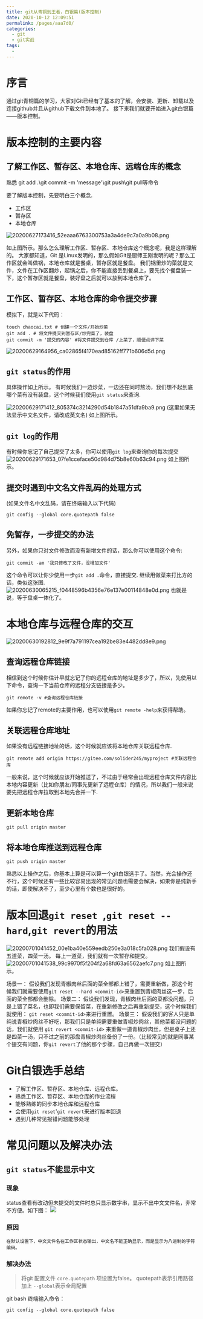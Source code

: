 ```yaml
---
title: git从青铜到王者，白银篇(版本控制)
date: 2020-10-12 12:09:51
permalink: /pages/aaa7d0/
categories:
  - git
  - git实战
tags:
  - 
---
```

# 序言
通过git青铜篇的学习，大家对Git已经有了基本的了解，会安装、更新、卸载以及连接github并且从github下载文件到本地了。
接下来我们就要开始进入git白银篇——版本控制。

# 版本控制的主要内容

## 了解工作区、暂存区、本地仓库、远端仓库的概念
熟悉 git add .\git commit -m 'message'\git push\git pull等命令

要了解版本控制，先要明白三个概念.

* 工作区
* 暂存区
* 本地仓库

![20200627173416_52eaaa6763300753a3a4de9c7a0a9b08.png](https://images-1255533533.cos.ap-shanghai.myqcloud.com/20200627173416_52eaaa6763300753a3a4de9c7a0a9b08.png)

如上图所示。那么怎么理解工作区、暂存区、本地仓库这个概念呢，我是这样理解的。
大家都知道，Git 是Linux发明的，那么假如Git是厨师王刚发明的呢？那么工作区就会叫做锅，本地仓库就是餐桌，暂存区就是餐盘。
我们锅里炒的菜就是文件，文件在工作区翻炒，起锅之后，你不能直接丢到餐桌上，要先找个餐盘装一下，这个暂存区就是餐盘，装好盘之后就可以放到本地仓库了。

## 工作区、暂存区、本地仓库的命令提交步骤

模拟下，就是以下代码：

```shell
touch chaocai.txt # 创建一个文件/开始炒菜
git add . # 将文件提交到暂存区/炒完菜了，装盘
git commit -m '提交的内容' #将文件提交到仓库 /上菜了，顺便点评下菜
```

![20200629164956_ca02865f4170ead85162ff771b606d5d.png](https://images-1255533533.cos.ap-shanghai.myqcloud.com/20200629164956_ca02865f4170ead85162ff771b606d5d.png)

## `git status`的作用 

具体操作如上所示。
有时候我们一边炒菜，一边还在同时熬汤，我们想不起到底哪个菜有没有装盘，这个时候我们使用`git status`来查询.

![20200629171412_805374c3214290d54b1847a51dfa9ba9.png](https://images-1255533533.cos.ap-shanghai.myqcloud.com/20200629171412_805374c3214290d54b1847a51dfa9ba9.png)
(这里如果无法显示中文名文件，请改成英文名)
如上图所示。

## `git log`的作用

有时候你忘记了自己提交了太多，你可以使用`git log`来查询你的每次提交
![20200629171653_07fe1cceface50d984d75b8e60b63c94.png](https://images-1255533533.cos.ap-shanghai.myqcloud.com/20200629171653_07fe1cceface50d984d75b8e60b63c94.png)
如上图所示。

## 提交时遇到中文名文件乱码的处理方式
(如果文件名中文乱码，请在终端输入以下代码)
```shell
git config --global core.quotepath false
```
## 免暂存，一步提交的办法
另外，如果你只对文件修改而没有新增文件的话，那么你可以使用这个命令:

```shell
git commit -am '我只修改了文件，没增加文件'
```
这个命令可以让你少使用一步`git add .`命令，直接提交.
继续用做菜来打比方的话，类似这张图.
![20200630065215_f0448596b4356e76e137e00114848e0d.png](https://images-1255533533.cos.ap-shanghai.myqcloud.com/20200630065215_f0448596b4356e76e137e00114848e0d.png)
也就是说，等于盘桌一体化了。

# 本地仓库与远程仓库的交互

![20200630192812_9e9f7a791197cea192be83e4482dd8e9.png](https://images-1255533533.cos.ap-shanghai.myqcloud.com/20200630192812_9e9f7a791197cea192be83e4482dd8e9.png)


## 查询远程仓库链接

相信到这个时候你估计早就忘记了你的远程仓库的地址是多少了，所以，先使用以下命令，查询一下当前仓库的远程分支链接是多少。
```shell
git remote -v #查询远程仓库链接
```
如果你忘记了remote的主要作用，也可以使用`git remote -help`来获得帮助。

## 关联远程仓库地址

如果没有远程链接地址的话，这个时候就应该将本地仓库关联远程仓库.
```shell
git remote add origin https://gitee.com/solider245/myproject #关联远程仓库
```
一般来说，这个时候就应该开始推送了，不过由于经常会出现远程仓库文件内容比本地内容更新（比如你朋友/同事先更新了远程仓库）的情况，所以我们一般来说要先把远程仓库拉取到本地先合并一下.
## 更新本地仓库

```shell
git pull origin master
```
## 将本地仓库推送到远程仓库

```shell 
git push origin master
```

熟悉以上操作之后，你基本上算是可以算一个git白银选手了。当然，光会操作还不行，这个时候还有一些比较容易出现的常见问题也需要会解决，如果你是纯新手的话，即使解决不了，至少心里有个数也是很好的。

# 版本回退`git reset `,`git reset --hard`,`git revert`的用法

![20200701041452_00e1ba40e559eedb250e3a018c5fa028.png](https://images-1255533533.cos.ap-shanghai.myqcloud.com/20200701041452_00e1ba40e559eedb250e3a018c5fa028.png)
我们假设有五道菜，四菜一汤。
每上一道菜，我们就有一次暂存和提交。
![20200701041538_99c9970f5f204f2a68fd63a6562aefc7.png](https://images-1255533533.cos.ap-shanghai.myqcloud.com/20200701041538_99c9970f5f204f2a68fd63a6562aefc7.png)
如上图所示。

场景一：
假设我们发现青椒肉丝后面的菜全部都上错了，需要重新做，那这个时候我们就需要使用`git reset --hard <commit-id>`来重置到青椒肉丝这一步，后面的菜全部都会删除。
场景二：
假设我们发现，青椒肉丝后面的菜都没问题，只是上错了菜名，也即我们需要保留菜，在重新修改之后再重新提交，这个时候我们就使用：
`git reset <commit-id>`来进行重置。
场景三：
假设我们的客人只是单纯说青椒炒肉丝不好吃，那我们只是单纯需要重做青椒炒肉丝，其他菜都没问题的话，我们就使用
`git revert <commit-id>`
来重做一道青椒炒肉丝，但是桌子上还是四菜一汤，只不过之前的那盘青椒炒肉丝备份了一份。（比较常见的就是同事某个提交有问题，你`git revert`了他的那个步骤，自己再做一次提交）





# Git白银选手总结

* 了解工作区、暂存区、本地仓库、远程仓库。
* 熟悉工作区、暂存区、本地仓库的作业流程
* 能够熟练的同步本地仓库和远程仓库
* 会使用`git reset`'`git revert`来进行版本回退
* 遇到几种常见报错问题能够处理


# 常见问题以及解决办法

## `git status`不能显示中文
### 现象

status查看有改动但未提交的文件时总只显示数字串，显示不出中文文件名，非常不方便。如下图：
![](https://www.tielemao.com/wp-content/uploads/2018/08/status-dig.jpg)

### 原因
    在默认设置下，中文文件名在工作区状态输出，中文名不能正确显示，而是显示为八进制的字符编码。

### 解决办法
>将git 配置文件 `core.quotepath` 项设置为false。
>quotepath表示引用路径
>加上 `--global`表示全局配置

git bash 终端输入命令：

```shell
git config --global core.quotepath false
```

